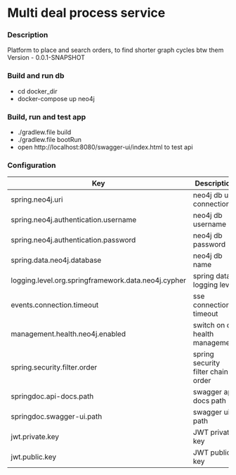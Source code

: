 # Multi deal process service
### Description
Platform to place and search orders, to find shorter graph cycles btw them
Version - 0.0.1-SNAPSHOT

### Build and run db
- cd docker_dir <br />
- docker-compose up neo4j

### Build, run and test app
- ./gradlew.file build <br />
- ./gradlew.file bootRun <br />
- open http://localhost:8080/swagger-ui/index.html to test api

### Configuration

| Key                                                 | Description                        |
|-----------------------------------------------------|------------------------------------|
| spring.neo4j.uri                                    | neo4j db url connection            |
| spring.neo4j.authentication.username                | neo4j db username                  |
| spring.neo4j.authentication.password                | neo4j db password                  |
| spring.data.neo4j.database                          | neo4j db name                      |
| logging.level.org.springframework.data.neo4j.cypher | spring data logging level          |
| events.connection.timeout                           | sse connection timeout             |
| management.health.neo4j.enabled                     | switch on db health management     |
| spring.security.filter.order                        | spring security filter chain order |
| springdoc.api-docs.path                             | swagger api docs path              |
| springdoc.swagger-ui.path                           | swagger ui path                    |
| jwt.private.key                                     | JWT private key                    |
| jwt.public.key                                      | JWT public key                     |



